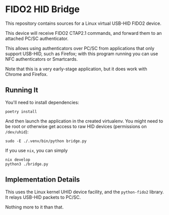 # FIDO2 HID Bridge

This repository contains sources for a Linux virtual USB-HID
FIDO2 device.

This device will receive FIDO2 CTAP2.1 commands, and forward them
to an attached PC/SC authenticator.

This allows using authenticators over PC/SC from applications
that only support USB-HID, such as Firefox; with this program running
you can use NFC authenticators or Smartcards.

Note that this is a very early-stage application, but it does work with
Chrome and Firefox.

## Running It

You'll need to install dependencies:

```shell
poetry install
```

And then launch the application in the created virtualenv. You might need to be root
or otherwise get access to raw HID devices (permissions on `/dev/uhid`):

```shell
sudo -E ./.venv/bin/python bridge.py
```

If you use `nix`, you can simply

```shell
nix develop
python3 ./bridge.py
```

## Implementation Details

This uses the Linux kernel UHID device facility, and the `python-fido2` library.
It relays USB-HID packets to PC/SC.

Nothing more to it than that.
